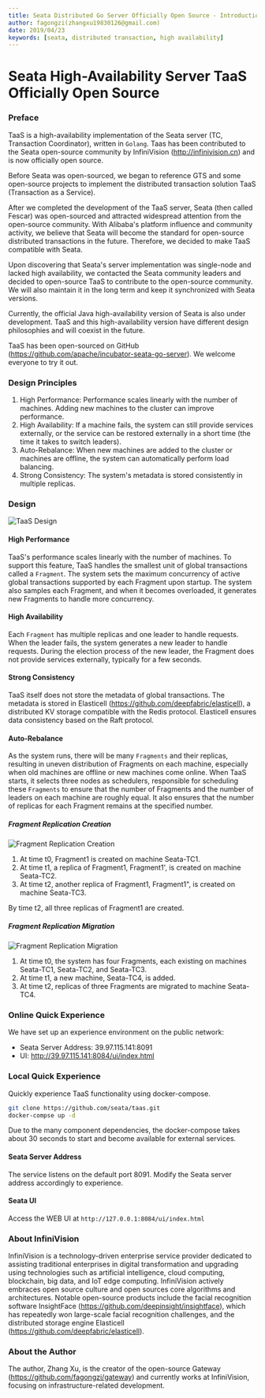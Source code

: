```yaml
---
title: Seata Distributed Go Server Officially Open Source - Introduction to TaaS Design
author: fagongzi(zhangxu19830126@gmail.com)
date: 2019/04/23
keywords: [seata, distributed transaction, high availability]
---
```

# Seata High-Availability Server TaaS Officially Open Source

### Preface
TaaS is a high-availability implementation of the Seata server (TC, Transaction Coordinator), written in `Golang`. Taas has been contributed to the Seata open-source community by InfiniVision (http://infinivision.cn) and is now officially open source.

Before Seata was open-sourced, we began to reference GTS and some open-source projects to implement the distributed transaction solution TaaS (Transaction as a Service).

After we completed the development of the TaaS server, Seata (then called Fescar) was open-sourced and attracted widespread attention from the open-source community. With Alibaba's platform influence and community activity, we believe that Seata will become the standard for open-source distributed transactions in the future. Therefore, we decided to make TaaS compatible with Seata.

Upon discovering that Seata's server implementation was single-node and lacked high availability, we contacted the Seata community leaders and decided to open-source TaaS to contribute to the open-source community. We will also maintain it in the long term and keep it synchronized with Seata versions.

Currently, the official Java high-availability version of Seata is also under development. TaaS and this high-availability version have different design philosophies and will coexist in the future.

TaaS has been open-sourced on GitHub (https://github.com/apache/incubator-seata-go-server). We welcome everyone to try it out.

### Design Principles
1. High Performance: Performance scales linearly with the number of machines. Adding new machines to the cluster can improve performance.
2. High Availability: If a machine fails, the system can still provide services externally, or the service can be restored externally in a short time (the time it takes to switch leaders).
3. Auto-Rebalance: When new machines are added to the cluster or machines are offline, the system can automatically perform load balancing.
4. Strong Consistency: The system's metadata is stored consistently in multiple replicas.

### Design
![TaaS Design](/img/blog/taas.png)

#### High Performance
TaaS's performance scales linearly with the number of machines. To support this feature, TaaS handles the smallest unit of global transactions called a `Fragment`. The system sets the maximum concurrency of active global transactions supported by each Fragment upon startup. The system also samples each Fragment, and when it becomes overloaded, it generates new Fragments to handle more concurrency.

#### High Availability
Each `Fragment` has multiple replicas and one leader to handle requests. When the leader fails, the system generates a new leader to handle requests. During the election process of the new leader, the Fragment does not provide services externally, typically for a few seconds.

#### Strong Consistency
TaaS itself does not store the metadata of global transactions. The metadata is stored in Elasticell (https://github.com/deepfabric/elasticell), a distributed KV storage compatible with the Redis protocol. Elasticell ensures data consistency based on the Raft protocol.

#### Auto-Rebalance
As the system runs, there will be many `Fragments` and their replicas, resulting in uneven distribution of Fragments on each machine, especially when old machines are offline or new machines come online. When TaaS starts, it selects three nodes as schedulers, responsible for scheduling these `Fragments` to ensure that the number of Fragments and the number of leaders on each machine are roughly equal. It also ensures that the number of replicas for each Fragment remains at the specified number.

##### Fragment Replication Creation
![Fragment Replication Creation](/img/blog/taas_add.png)

1. At time t0, Fragment1 is created on machine Seata-TC1.
2. At time t1, a replica of Fragment1, Fragment1', is created on machine Seata-TC2.
3. At time t2, another replica of Fragment1, Fragment1", is created on machine Seata-TC3.

By time t2, all three replicas of Fragment1 are created.

##### Fragment Replication Migration
![Fragment Replication Migration](/img/blog/taas_move.png)

1. At time t0, the system has four Fragments, each existing on machines Seata-TC1, Seata-TC2, and Seata-TC3.
2. At time t1, a new machine, Seata-TC4, is added.
3. At time t2, replicas of three Fragments are migrated to machine Seata-TC4.

### Online Quick Experience
We have set up an experience environment on the public network:
* Seata Server Address: 39.97.115.141:8091
* UI: http://39.97.115.141:8084/ui/index.html

### Local Quick Experience
Quickly experience TaaS functionality using docker-compose.
```bash
git clone https://github.com/seata/taas.git
docker-compse up -d
```
Due to the many component dependencies, the docker-compose takes about 30 seconds to start and become available for external services.

#### Seata Server Address
The service listens on the default port 8091. Modify the Seata server address accordingly to experience.

#### Seata UI 
Access the WEB UI at `http://127.0.0.1:8084/ui/index.html`

### About InfiniVision
InfiniVision is a technology-driven enterprise service provider dedicated to assisting traditional enterprises in digital transformation and upgrading using technologies such as artificial intelligence, cloud computing, blockchain, big data, and IoT edge computing. InfiniVision actively embraces open source culture and open sources core algorithms and architectures. Notable open-source products include the facial recognition software InsightFace (https://github.com/deepinsight/insightface), which has repeatedly won large-scale facial recognition challenges, and the distributed storage engine Elasticell (https://github.com/deepfabric/elasticell).

### About the Author
The author, Zhang Xu, is the creator of the open-source Gateway (https://github.com/fagongzi/gateway) and currently works at InfiniVision, focusing on infrastructure-related development.
